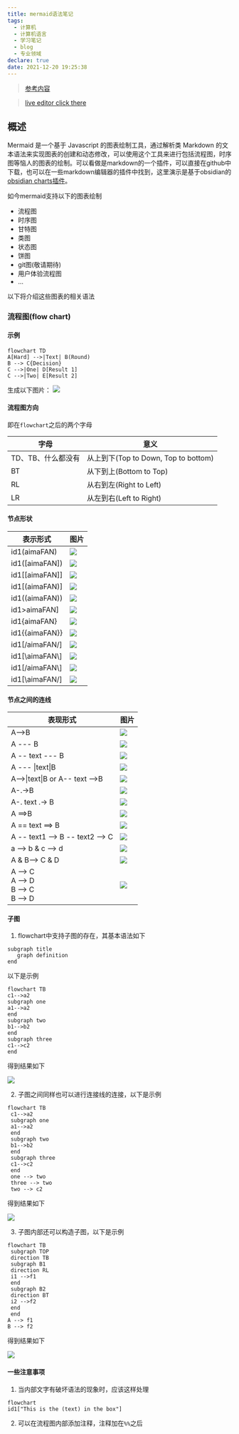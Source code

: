 ```yaml
---
title: mermaid语法笔记
tags:
  - 计算机
  - 计算机语言
  - 学习笔记
  - blog
  - 专业领域
declare: true
date: 2021-12-20 19:25:38
---
```


> [参考内容](https://github.com/mermaid-js/mermaid/blob/develop/README.zh-CN.md)

> [live editor click there](https://mermaid-js.github.io/mermaid-live-editor/)

## 概述
Mermaid 是一个基于 Javascript 的图表绘制工具，通过解析类 Markdown 的文本语法来实现图表的创建和动态修改，可以使用这个工具来进行包括流程图，时序图等恼人的图表的绘制。可以看做是markdown的一个插件，可以直接在github中下载，也可以在一些markdown编辑器的插件中找到，这里演示是基于obsidian的[obsidian charts插件](https://github.com/phibr0/obsidian-charts)。 

如今mermaid支持以下的图表绘制
- 流程图
- 时序图
- 甘特图
- 类图
- 状态图
- 饼图
- git图(敬请期待)
- 用户体验流程图
- ...

以下将介绍这些图表的相关语法

### 流程图(flow chart)
#### 示例

```text
flowchart TD
A[Hard] -->|Text| B(Round)
B --> C{Decision}
C -->|One| D[Result 1]
C -->|Two| E[Result 2]
```
生成以下图片：
![](../../../../img/mermaid/mermaid_流程图/mermaid示例_流程图.png)
#### 流程图方向
即在`flowchart`之后的两个字母

| 字母               | 意义                                 |
| ------------------ | ------------------------------------ |
| TD、TB、什么都没有 | 从上到下(Top to Down, Top to bottom) |
| BT                 | 从下到上(Bottom to Top)              |
| RL                 | 从右到左(Right to Left)              |
| LR                 | 从左到右(Left to Right)                                     |

#### 节点形状

| 表示形式           | 图片                                 |
| ------------------ | ------------------------------------ |
| id1(aimaFAN)       | ![](../../../../img/mermaid/mermaid_流程图/1220195326.png) |
| id1\(\[aimaFAN\]\) | ![](../../../../img/mermaid/mermaid_流程图/1220195409.png) |
| id1\[\[aimaFAN\]\] | ![](../../../../img/mermaid/mermaid_流程图/1220195500.png) |
| id1\[\(aimaFAN\)\] | ![](../../../../img/mermaid/mermaid_流程图/1220195543.png) |
| id1\(\(aimaFAN\)\) | ![](../../../../img/mermaid/mermaid_流程图/1220195629.png) |
| id1>aimaFAN]       |    ![](../../../../img/mermaid/mermaid_流程图/1220195941.png)                                  |
| id1{aimaFAN}       | ![](../../../../img/mermaid/mermaid_流程图/1220200002.png)                                     |
| id1{{aimaFAN}}     | ![](../../../../img/mermaid/mermaid_流程图/1220200016.png)                                     |
| id1[/aimaFAN/]     |  ![](../../../../img/mermaid/mermaid_流程图/1220200048.png)                                    |
| id1[\\aimaFAN\\]   |    ![](../../../../img/mermaid/mermaid_流程图/1220200104.png)                                  |
| id1[/aimaFAN\\]    | ![](../../../../img/mermaid/mermaid_流程图/1220200037.png)                                     |
| id1[\\aimaFAN/]                   |  ![](../../../../img/mermaid/mermaid_流程图/1220200118.png)                                    |

#### 节点之间的连线

| 表现形式                                         | 图片 | 
| ------------------------------------------------ | ---- |
| A-->B                                            |  ![](../../../../img/mermaid/mermaid_流程图/1220201432.png)    |   
| A --- B                                          |![](../../../../img/mermaid/mermaid_流程图/1220201458.png)      |    
| A -- text --- B                                  |![](../../../../img/mermaid/mermaid_流程图/1220201546.png)      |    
| A --- \|text\|B                                  | ![](../../../../img/mermaid/mermaid_流程图/1220201522.png)     |    
| A-->\|text\|B or A-- text -->B                   | ![](../../../../img/mermaid/mermaid_流程图/1220201607.png)     |    
| A-.->B                                           | ![](../../../../img/mermaid/mermaid_流程图/1220202034.png)     |    
| A-. text .-> B                                   | ![](../../../../img/mermaid/mermaid_流程图/1220202050.png)     |   
| A ==>B                                           | ![](../../../../img/mermaid/mermaid_流程图/1220202104.png)     |   
| A == text ==> B                                  |![](../../../../img/mermaid/mermaid_流程图/1220202117.png)     |   
| A -- text1 --> B -- text2 --> C                  | ![](../../../../img/mermaid/mermaid_流程图/1220202129.png)     |   
| a --> b & c --> d                                |![](../../../../img/mermaid/mermaid_流程图/1220202145.png)      |   
| A & B--> C & D                                   | ![](../../../../img/mermaid/mermaid_流程图/1220202203.png)     |   
| A --> C  <br/> A --> D <br> B --> C <br> B --> D | ![](../../../../img/mermaid/mermaid_流程图/1220202228.png)     |   

#### 子图
1. flowchart中支持子图的存在，其基本语法如下
 ```text
 subgraph title
 	graph definition
end
 ```
 
 以下是示例
 ```text
 flowchart TB  
 c1-->a2  
 subgraph one  
 a1-->a2  
 end  
 subgraph two  
 b1-->b2  
 end  
 subgraph three  
 c1-->c2  
 end
 ```

得到结果如下

![](../../../../img/mermaid/mermaid_流程图/1220203120.png)

2. 子图之间同样也可以进行连接线的连接，以下是示例
	
```text
flowchart TB  
 c1-->a2  
 subgraph one  
 a1-->a2  
 end  
 subgraph two  
 b1-->b2  
 end  
 subgraph three  
 c1-->c2  
 end  
 one --> two  
 three --> two  
 two --> c2
```

得到结果如下

![](../../../../img/mermaid/mermaid_流程图/1220203449.png)

3. 子图内部还可以构造子图，以下是示例

```text
flowchart TB  
 subgraph TOP  
 direction TB  
 subgraph B1  
 direction RL  
 i1 -->f1  
 end  
 subgraph B2  
 direction BT  
 i2 -->f2  
 end  
 end  
A --> f1
B --> f2
```

得到结果如下

![](../../../../img/mermaid/mermaid_流程图/1220203736.png)

#### 一些注意事项

1. 当内部文字有破坏语法的现象时，应该这样处理

```text
flowchart
id1["This is the (text) in the box"]
```

2. 可以在流程图内部添加注释，注释加在`%%`之后